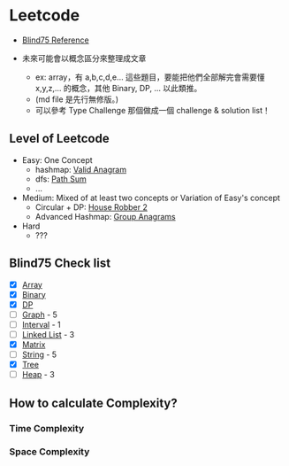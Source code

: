 # Leetcode

- [Blind75 Reference](https://leetcode.com/discuss/general-discussion/460599/blind-75-leetcode-questions)

- 未來可能會以概念區分來整理成文章
    - ex: array，有 a,b,c,d,e… 這些題目，要能把他們全部解完會需要懂 x,y,z,… 的概念，其他 Binary, DP, ... 以此類推。
    - (md file 是先行無修版。)
    - 可以參考 Type Challenge 那個做成一個 challenge & solution list！

## Level of Leetcode
- Easy: One Concept
  - hashmap: [Valid Anagram](blind75/string/valid-anagram.md)
  - dfs: [Path Sum](daily/tree/path-sum.md)
  - ...
- Medium: Mixed of at least two concepts or Variation of Easy's concept
  - Circular + DP: [House Robber 2](blind75/dp/house-robber-2.md)
  - Advanced Hashmap: [Group Anagrams](blind75/string/group-anagrams.md)
- Hard
  - ???

## Blind75 Check list
- [x] [Array](blind75/array/)
- [x] [Binary](blind75/binary/)
- [x] [DP](blind75/dp/)
- [ ] [Graph](blind75/graph/) - 5
- [ ] [Interval](blind75/interval/) - 1
- [ ] [Linked List](blind75/linked-list/) - 3
- [x] [Matrix](blind75/matrix/)
- [ ] [String](blind75/string/) - 5
- [x] [Tree](blind75/tree/)
- [ ] [Heap](blind75/heap/) - 3

## How to calculate Complexity?

### Time Complexity


### Space Complexity

